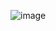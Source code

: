 ![image](https://github.com/saint-000/Microprocessor-Structure-and-Embedded-System-Design/blob/master/image/12.PNG)
